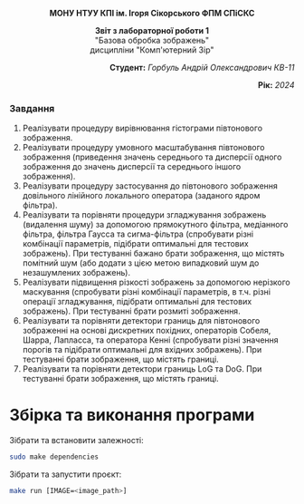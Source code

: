 <p align="center"><b>МОНУ НТУУ КПІ ім. Ігоря Сікорського ФПМ СПіСКС</b></p>
<p align="center">
<b>Звіт з лабораторної роботи 1</b><br/>
"Базова обробка зображень"<br/>
дисципліни "Комп'ютерний Зір"
</p>
<p align="right"><b>Студент:</b> <i>Горбуль Андрій Олександрович КВ-11</i><p>
<p align="right"><b>Рік:</b> <i>2024</i><p>

### Завдання
1. Реалізувати процедуру вирівнювання гістограми півтонового зображення.
2. Реалізувати процедуру умовного масштабування півтонового зображення
(приведення значень середнього та дисперсії одного зображення до значень
дисперсії та середнього іншого зображення).
3. Реалізувати процедуру застосування до півтонового зображення довільного
лінійного локального оператора (заданого ядром фільтра).
4. Реалізувати та порівняти процедури згладжування зображень (видалення
шуму) за допомогою прямокутного фільтра, медіанного фільтра, фільтра
Гаусса та сигма-фільтра (спробувати різні комбінації параметрів, підібрати
оптимальні для тестових зображень). При тестуванні бажано брати
зображення, що містять помітний шум (або додати з цією метою випадковий
шум до незашумлених зображень).
5. Реалізувати підвищення різкості зображень за допомогою нерізкого
маскування (спробувати різні комбінації параметрів, в т.ч. різні операції
згладжування, підібрати оптимальні для тестових зображень). При
тестуванні брати розмиті зображення.
6. Реалізувати та порівняти детектори границь для півтонового зображенні на
основі дискретних похідних, операторів Собеля, Шарра, Лапласса, та
оператора Кенні (спробувати різні значення порогів та підібрати оптимальні
для вхідних зображень). При тестуванні брати зображення, що містять
границі.
7. Реалізувати та порівняти детектори границь LoG та DoG. При тестуванні
брати зображення, що містять границі.

# Збірка та виконання програми

Зібрати та встановити залежності:
```bash
sudo make dependencies
```

Зібрати та запустити проєкт:
```bash
make run [IMAGE=<image_path>]
```
